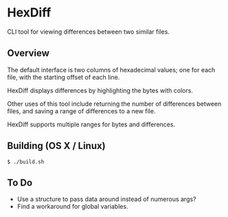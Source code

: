 HexDiff
=======

CLI tool for viewing differences between two similar files.

Overview
--------

The default interface is two columns of hexadecimal values; one for each file,
with the starting offset of each line.

HexDiff displays differences by highlighting the bytes with colors.

Other uses of this tool include returning the number of differences between files,
and saving a range of differences to a new file.

HexDiff supports multiple ranges for bytes and differences.

Building (OS X / Linux)
-----------------------

	$ ./build.sh

To Do
-----

- Use a structure to pass data around instead of numerous args?
- Find a workaround for global variables.
